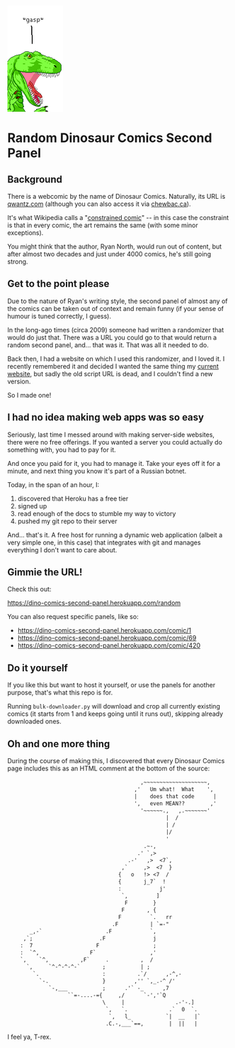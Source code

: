 ![gasp](panels/1.png)

# Random Dinosaur Comics Second Panel

## Background

There is a webcomic by the name of Dinosaur Comics. Naturally, its URL is [qwantz.com][qwantz] (although you can also access it via [chewbac.ca][chewbacca]).

It's what Wikipedia calls a "[constrained comic][wiki]" -- in this case the constraint is that in every comic, the art remains the same (with some minor exceptions).  

You might think that the author, Ryan North, would run out of content, but after almost two decades and just under 4000 comics, he's still going strong.

## Get to the point please

Due to the nature of Ryan's writing style, the second panel of almost any of the comics can be taken out of context and remain funny (if your sense of humour is tuned correctly, I guess).

In the long-ago times (circa 2009) someone had written a randomizer that would do just that. There was a URL you could go to that would return a random second panel, and... that was it. That was all it needed to do. 

Back then, I had a website on which I used this randomizer, and I loved it. I recently remembered it and decided I wanted the same thing my [current website][site], but sadly the old script URL is dead, and I couldn't find a new version. 

So I made one!

## I had no idea making web apps was so easy

Seriously, last time I messed around with making server-side websites, there were no free offerings. If you wanted a server you could actually do something with, you had to pay for it. 

And once you paid for it, you had to manage it. Take your eyes off it for a minute, and next thing you know it's part of a Russian botnet. 

Today, in the span of an hour, I:

1. discovered that Heroku has a free tier
2. signed up
3. read enough of the docs to stumble my way to victory
4. pushed my git repo to their server

And... that's it. A free host for running a dynamic web application (albeit a very simple one, in this case) that integrates with git and manages everything I don't want to care about. 

## Gimmie the URL!

Check this out:

https://dino-comics-second-panel.herokuapp.com/random

You can also request specific panels, like so:

* https://dino-comics-second-panel.herokuapp.com/comic/1
* https://dino-comics-second-panel.herokuapp.com/comic/69
* https://dino-comics-second-panel.herokuapp.com/comic/420

## Do it yourself

If you like this but want to host it yourself, or use the panels for another purpose, that's what this repo is for.

Running `bulk-downloader.py` will download and crop all currently existing comics (it starts from 1 and keeps going until it runs out), skipping already downloaded ones.

## Oh and one more thing

During the course of making this, I discovered that every Dinosaur Comics page includes this as an HTML comment at the bottom of the source:

```
                                          ,~~~~~~~~~~~~~~~~~~~~,
                                        ,'   Um what!  What    ',
                                        |    does that code      |
                                        ',   even MEAN??        ,'
                                          '~~~~~~.,   ,.~~~~~~~'
                                                  |  /
                                                  | /
                                                  |/
                                                  '
                                           .~-,
                                         .' `,>
                                      .-'   ,>  <7`,
                                    ,`     ,>  <7  }
                                   {   o   !> <7  /
                                   {       j_7`  !
                                   :            j'
                                    `,         ]
                                     F        }
                                    F       , {
                                   F         `.   rr
                                 .F          | `=-"
       _,-`                    .F            `,
     ,`;                     .F               j
    :  7                    F                 ;
    :  `^,                F`                 ,'
    `,    `^,          ,F`     .          ,  /
      `,     `^-^-^-^-`       ;           | ;
        `.                    :          .`/      ,-^,-
          `-.                 }         ,'' `,_.-^ /'
             `-,___           ;      .'` -_      ,7
                   ``=-....-={     ,/      `-','`Q
                              \     |                .-'-.]
                               `,   `.             .`  0  `.
                                `,   l_           `|  __   |`
                               .C.-,___`==,        |  ||   |

```

I feel ya, T-rex.


[site]: https://crispinstichart.github.io/
[qwantz]: https://qwantz.com/
[chewbacca]: http://chewbac.ca/
[wiki]: https://en.wikipedia.org/wiki/Constrained_comics